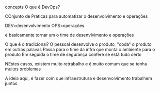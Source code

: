 concepts
O que é DevOps?

COnjunto de Práticas para automatizar o desenvolvimento e operações

DEV=desenvolvimento
OPS=operações

è basicamente tornar um o time de desenvlvimento e operações

O que é o tradicional?
O pessoal desenvolve o produto, "coda" o produto em outras palavas
Passa para o time da infra que monta o ambiente para o produto
Em seguida o time de segurança confere se está tudo certo

NEstes casos, existem muito retrabalho e é muito comum que se tenha muitos problemas

A ideia aqui, é fazer com que infraestrutura e desenvolvimento trabalhem juntos
